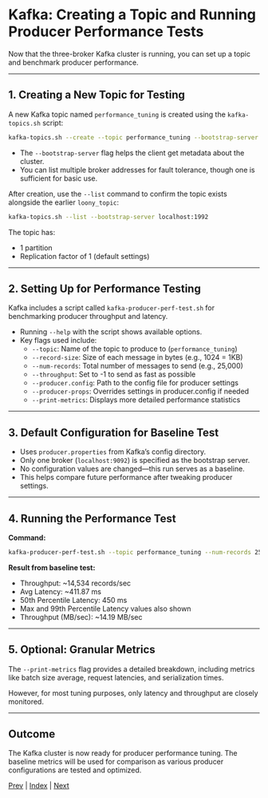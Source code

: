 # Kafka: Creating a Topic and Running Producer Performance Tests

Now that the three-broker Kafka cluster is running, you can set up a topic and benchmark producer performance.

---

## 1. Creating a New Topic for Testing

A new Kafka topic named `performance_tuning` is created using the `kafka-topics.sh` script:

```bash
kafka-topics.sh --create --topic performance_tuning --bootstrap-server localhost:1992
```
- The `--bootstrap-server` flag helps the client get metadata about the cluster.
- You can list multiple broker addresses for fault tolerance, though one is sufficient for basic use.

After creation, use the `--list` command to confirm the topic exists alongside the earlier `loony_topic`:

```bash
kafka-topics.sh --list --bootstrap-server localhost:1992
```

The topic has:
- 1 partition
- Replication factor of 1 (default settings)

---

## 2. Setting Up for Performance Testing

Kafka includes a script called `kafka-producer-perf-test.sh` for benchmarking producer throughput and latency.

- Running `--help` with the script shows available options.
- Key flags used include:
  - `--topic`: Name of the topic to produce to (`performance_tuning`)
  - `--record-size`: Size of each message in bytes (e.g., 1024 = 1KB)
  - `--num-records`: Total number of messages to send (e.g., 25,000)
  - `--throughput`: Set to -1 to send as fast as possible
  - `--producer.config`: Path to the config file for producer settings
  - `--producer-props`: Overrides settings in producer.config if needed
  - `--print-metrics`: Displays more detailed performance statistics

---

## 3. Default Configuration for Baseline Test

- Uses `producer.properties` from Kafka’s config directory.
- Only one broker (`localhost:9092`) is specified as the bootstrap server.
- No configuration values are changed—this run serves as a baseline.
- This helps compare future performance after tweaking producer settings.

---

## 4. Running the Performance Test

**Command:**
```bash
kafka-producer-perf-test.sh --topic performance_tuning --num-records 25000 --record-size 1024 --throughput -1 --producer.config config/producer.properties | jq
```

**Result from baseline test:**
- Throughput: ~14,534 records/sec
- Avg Latency: ~411.87 ms
- 50th Percentile Latency: 450 ms
- Max and 99th Percentile Latency values also shown
- Throughput (MB/sec): ~14.19 MB/sec

---

## 5. Optional: Granular Metrics

The `--print-metrics` flag provides a detailed breakdown, including metrics like batch size average, request latencies, and serialization times.

However, for most tuning purposes, only latency and throughput are closely monitored.

---

## Outcome

The Kafka cluster is now ready for producer performance tuning. The baseline metrics will be used for comparison as various producer configurations are tested and optimized.

[Prev](06.BrokerSetup.md) | [Index](../INDEX.md) | [Next](08.EffectOfPartitioningOnProducers.md)

